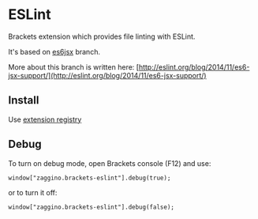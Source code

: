 # ESLint

Brackets extension which provides file linting with ESLint.

It's based on [es6jsx](https://github.com/eslint/eslint/tree/es6jsx) branch.

More about this branch is written here: [http://eslint.org/blog/2014/11/es6-jsx-support/](http://eslint.org/blog/2014/11/es6-jsx-support/)

## Install

Use [extension registry](https://brackets-registry.aboutweb.com/)

## Debug

To turn on debug mode, open Brackets console (F12) and use:

```
window["zaggino.brackets-eslint"].debug(true);
```

or to turn it off:

```
window["zaggino.brackets-eslint"].debug(false);
```
